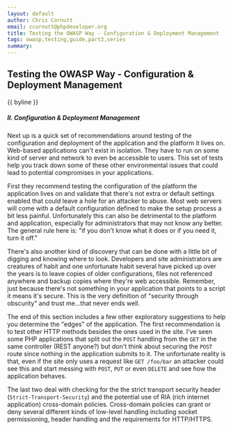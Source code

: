 ```yaml
---
layout: default
author: Chris Cornutt
email: ccornutt@phpdeveloper.org
title: Testing the OWASP Way - Configuration & Deployment Management
tags: owasp,testing,guide,part3,series
summary:
---
```


Testing the OWASP Way - Configuration & Deployment Management
--------------

{{ byline }}

##### II. Configuration & Deployment Management

Next up is a quick set of recommendations around testing of the configuration and deployment of the application and the platform it lives on. Web-based applications can't exist in isolation. They have to run on some kind of server and network to even be accessible to users. This set of tests help you track down some of these other environmental issues that could lead to potential compromises in your applications.

First they recommend testing the configuration of the platform the application lives on and validate that there's not extra or default settings enabled that could leave a hole for an attacker to abuse. Most web servers will come with a default configuration defined to make the setup process a bit less painful. Unfortunately this can also be detrimental to the platform and application, especially for administrators that may not know any better. The general rule here is: "if you don't know what it does or if you need it, turn it off."

There's also another kind of discovery that can be done with a little bit of digging and knowing where to look. Developers and site administrators are creatures of habit and one unfortunate habit several have picked up over the years is to leave copies of older configurations, files not referenced anywhere and backup copies where they're web accessible. Remember, just because there's not something in your application that points to a script it means it's secure. This is the very definition of "security through obscurity" and trust me...that never ends well.

The end of this section includes a few other exploratory suggestions to help you determine the "edges" of the application. The first recommendation is to test other HTTP methods besides the ones used in the site. I've seen some PHP applications that split out the `POST` handling from the `GET` in the same controller (REST anyone?) but don't think about securing the `POST` route since nothing in the application submits to it. The unfortunate reality is that, even if the site only uses a request like `GET /foo/bar` an attacker could see this and start messing with `POST`, `PUT` or even `DELETE` and see how the application behaves.

The last two deal with checking for the the strict transport security header (`Strict-Transport-Security`) and the potential use of RIA (rich internet application) cross-domain policies. Cross-domain policies can grant or deny several different kinds of low-level handling including socket permissioning, header handling and the requirements for HTTP/HTTPS.